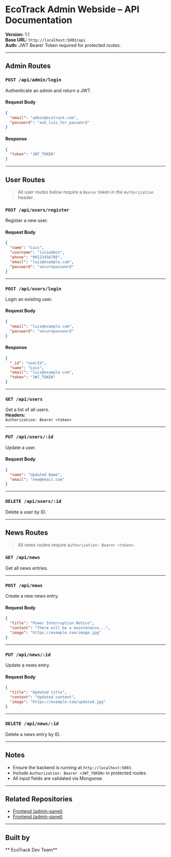 #  EcoTrack Admin Webside – API Documentation

**Version:** 1.1  
**Base URL:** `http://localhost:5003/api`  
**Auth:** JWT Bearer Token required for protected routes.

---

##  Admin Routes

### `POST /api/admin/login`
Authenticate an admin and return a JWT.

#### Request Body
```json
{
  "email": "admin@ecotrack.com",
  "password": "ask_luis_for_password"
}
```

#### Response
```json
{
  "token": "JWT_TOKEN"
}
```

---

##  User Routes

>  All user routes below require a `Bearer` token in the `Authorization` header.

### `POST /api/users/register`
Register a new user.

#### Request Body
```json
{
  "name": "Luis",
  "username": "luisadmin",
  "phone": "09123456789",
  "email": "luis@example.com",
  "password": "securepassword"
}
```

---

### `POST /api/users/login`
Login an existing user.

#### Request Body
```json
{
  "email": "luis@example.com",
  "password": "securepassword"
}
```

#### Response
```json
{
  "_id": "userId",
  "name": "Luis",
  "email": "luis@example.com",
  "token": "JWT_TOKEN"
}
```

---

### `GET /api/users`
Get a list of all users.  
**Headers:**  
`Authorization: Bearer <token>`

---

### `PUT /api/users/:id`
Update a user.

#### Request Body
```json
{
  "name": "Updated Name",
  "email": "new@email.com"
}
```

---

### `DELETE /api/users/:id`
Delete a user by ID.

---

##  News Routes

>  All news routes require `Authorization: Bearer <token>`.

### `GET /api/news`
Get all news entries.

---

### `POST /api/news`
Create a new news entry.

#### Request Body
```json
{
  "title": "Power Interruption Notice",
  "content": "There will be a maintenance...",
  "image": "https://example.com/image.jpg"
}
```

---

### `PUT /api/news/:id`
Update a news entry.

#### Request Body
```json
{
  "title": "Updated title",
  "content": "Updated content",
  "image": "https://example.com/updated.jpg"
}
```

---

### `DELETE /api/news/:id`
Delete a news entry by ID.

---

##  Notes

- Ensure the backend is running at `http://localhost:5003`.
- Include `Authorization: Bearer <JWT_TOKEN>` in protected routes.
- All input fields are validated via Mongoose.

---

##  Related Repositories

- [Frontend (admin-panel)](https://github.com/EcoTrack-projectSMISKIs/EcoTrack-Admin-webside/tree/main/admin-panel)
- [Frontend (admin-panel)](https://github.com/EcoTrack-projectSMISKIs/EcoTrack-Admin-webside/tree/main/backend)

---

##  Built by
** EcoTrack Dev Team**
